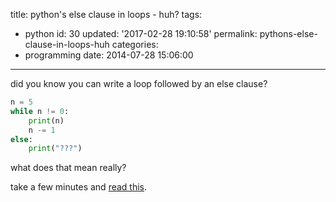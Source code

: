 title: python's else clause in loops - huh?
tags:
  - python
id: 30
updated: '2017-02-28 19:10:58'
permalink: pythons-else-clause-in-loops-huh
categories:
  - programming
date: 2014-07-28 15:06:00
---


did you know you can write a loop followed by an else clause?

```python
n = 5
while n != 0:
    print(n)
    n -= 1
else:
    print("???")

```

what does that mean really?

take a few minutes and [read this](http://shahriar.svbtle.com/pythons-else-clause-in-loops).


